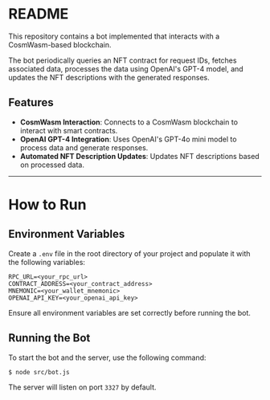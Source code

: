 # README

This repository contains a bot implemented that interacts with a CosmWasm-based blockchain.

The bot periodically queries an NFT contract for request IDs, fetches associated data, processes the data using OpenAI's GPT-4 model, and updates the NFT descriptions with the generated responses.

## Features

- **CosmWasm Interaction**: Connects to a CosmWasm blockchain to interact with smart contracts.
- **OpenAI GPT-4 Integration**: Uses OpenAI's GPT-4o mini model to process data and generate responses.
- **Automated NFT Description Updates**: Updates NFT descriptions based on processed data.

---

# How to Run

## Environment Variables

Create a `.env` file in the root directory of your project and populate it with the following variables:

```env
RPC_URL=<your_rpc_url>
CONTRACT_ADDRESS=<your_contract_address>
MNEMONIC=<your_wallet_mnemonic>
OPENAI_API_KEY=<your_openai_api_key>
```

Ensure all environment variables are set correctly before running the bot.

## Running the Bot

To start the bot and the server, use the following command:

```bash
$ node src/bot.js
```

The server will listen on port `3327` by default.

<!-- 
# TODO
- svg
https://docs.opensea.io/docs/metadata-standards
https://opensea.io/assets/ethereum/0xff9c1b15b16263c61d017ee9f65c50e4ae0113d7/5194
https://etherscan.io/address/0xff9c1b15b16263c61d017ee9f65c50e4ae0113d7#readContract
https://www.base64decode.org/ko/
-->
